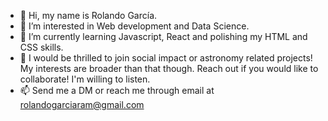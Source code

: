 - 👋 Hi, my name is Rolando García.
- 👀 I’m interested in Web development and Data Science.
- 🌱 I’m currently learning Javascript, React and polishing my HTML and CSS skills.
- 💞️ I would be thrilled to join social impact or astronomy related projects! My interests are broader than that though. Reach out if you would like to collaborate! I'm willing to listen.
- 📫 Send me a DM or reach me through email at rolandogarciaram@gmail.com

<!---
Varrium/Varrium is a ✨ special ✨ repository because its `README.md` (this file) appears on your GitHub profile.
You can click the Preview link to take a look at your changes.
--->
